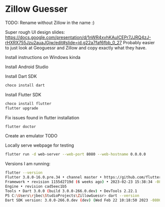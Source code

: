 # Zillow Guesser

TODO: Rename without Zillow in the name :)

Super rough UI design slides: https://docs.google.com/presentation/d/1nWR4xvhKAuICEPr7JJRQ4zJ-rHXRX755Jzu2auaJGjw/edit#slide=id.g22a7faf6fbb_0_27 
Probably easier to just look at Geoguessr and Zillow and copy exactly what they have.

Install instructions on Windows kinda

Install Android Studio

Install Dart SDK
```bash
choco install dart
```

Install Flutter SDK
```bash
choco install flutter
flutter upgrade
```

Fix issues found in flutter installation
```bash
flutter doctor
```

Create an emulator
TODO

Locally serve webpage for testing
```bash
flutter run -d web-server --web-port 8080 --web-hostname 0.0.0.0
```


Versions I am running:
```bash
flutter --version
Flutter 3.8.0-16.0.pre.34 • channel master • https://github.com/flutter/flutter.git
Framework • revision 1155d2719d (6 weeks ago) • 2023-02-23 15:38:34 -0800
Engine • revision cad5eec1b5
Tools • Dart 3.0.0 (build 3.0.0-266.0.dev) • DevTools 2.22.1
PS C:\Users\rjbec\StudioProjects\ZillowGuessr> dart --version
Dart SDK version: 3.0.0-266.0.dev (dev) (Wed Feb 22 10:18:50 2023 -0800) on "windows_x64"
```

